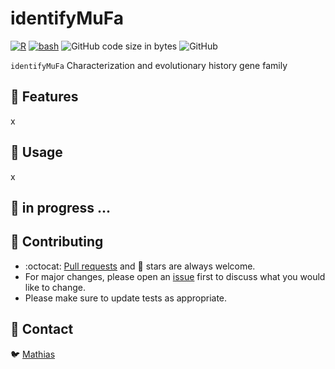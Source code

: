 # identifyMuFa

[![R](https://img.shields.io/badge/R-276DC3?style=for-the-badge&logo=R&logoColor=white&labelColor=101010)](https://www.r-project.org/about.html)
[![bash](https://img.shields.io/badge/bash-4EAA25?style=for-the-badge&logo=gnubash&logoColor=white&labelColor=101010)](https://www.gnu.org/software/bash/)
![GitHub code size in bytes](https://img.shields.io/github/languages/code-size/mathiashole/identifyMuFa?style=for-the-badge&labelColor=101010&color=white)
![GitHub](https://img.shields.io/github/license/mathiashole/identifyMuFa?color=%23179287&style=for-the-badge&logoColor=white&labelColor=101010)

`identifyMuFa` Characterization and evolutionary history gene family

## :book: Features

x

## :wrench: Usage

x

## :hammer: in progress ...


## :sparkling_heart: Contributing

- :octocat: [Pull requests](https://github.com/mathiashole/JustMAQT/pulls) and :star2: stars are always welcome.
- For major changes, please open an [issue](https://github.com/mathiashole/JustMAQT/issues) first to discuss what you would like to change.
- Please make sure to update tests as appropriate.

## :mega: Contact

:bird: [Mathias](https://twitter.com/joaquinmangino)
